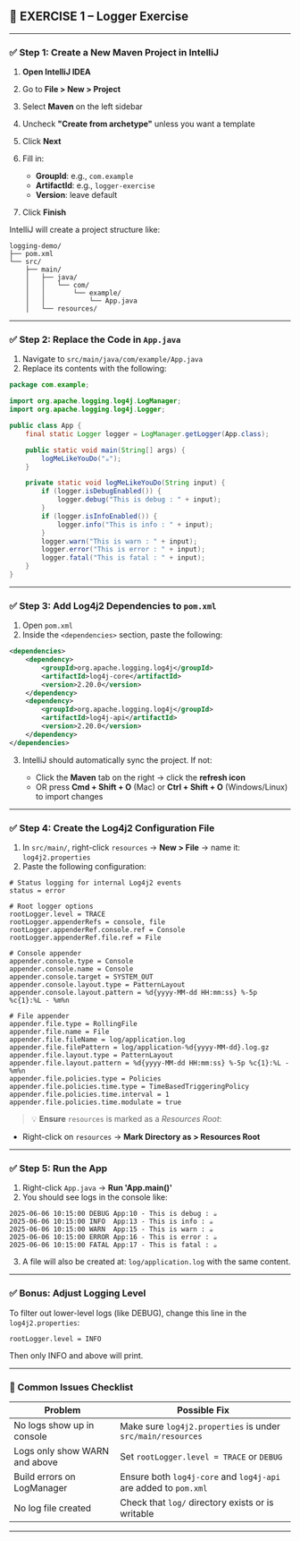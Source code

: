 ## 🧪 EXERCISE 1 – Logger Exercise

---

### ✅ Step 1: Create a New Maven Project in IntelliJ

1. **Open IntelliJ IDEA**
2. Go to **File > New > Project**
3. Select **Maven** on the left sidebar
4. Uncheck **"Create from archetype"** unless you want a template
5. Click **Next**
6. Fill in:

   - **GroupId**: e.g., `com.example`
   - **ArtifactId**: e.g., `logger-exercise`
   - **Version**: leave default

7. Click **Finish**

IntelliJ will create a project structure like:

```
logging-demo/
├── pom.xml
└── src/
    ├── main/
    │   ├── java/
    │   │   └── com/
    │   │       └── example/
    │   │           └── App.java
    │   └── resources/
```

---

### ✅ Step 2: Replace the Code in `App.java`

1. Navigate to `src/main/java/com/example/App.java`
2. Replace its contents with the following:

```java
package com.example;

import org.apache.logging.log4j.LogManager;
import org.apache.logging.log4j.Logger;

public class App {
    final static Logger logger = LogManager.getLogger(App.class);

    public static void main(String[] args) {
        logMeLikeYouDo("☕");
    }

    private static void logMeLikeYouDo(String input) {
        if (logger.isDebugEnabled()) {
            logger.debug("This is debug : " + input);
        }
        if (logger.isInfoEnabled()) {
            logger.info("This is info : " + input);
        }
        logger.warn("This is warn : " + input);
        logger.error("This is error : " + input);
        logger.fatal("This is fatal : " + input);
    }
}
```

---

### ✅ Step 3: Add Log4j2 Dependencies to `pom.xml`

1. Open `pom.xml`
2. Inside the `<dependencies>` section, paste the following:

```xml
<dependencies>
    <dependency>
        <groupId>org.apache.logging.log4j</groupId>
        <artifactId>log4j-core</artifactId>
        <version>2.20.0</version>
    </dependency>
    <dependency>
        <groupId>org.apache.logging.log4j</groupId>
        <artifactId>log4j-api</artifactId>
        <version>2.20.0</version>
    </dependency>
</dependencies>
```

3. IntelliJ should automatically sync the project. If not:

   - Click the **Maven** tab on the right → click the **refresh icon**
   - OR press **Cmd + Shift + O** (Mac) or **Ctrl + Shift + O** (Windows/Linux) to import changes

---

### ✅ Step 4: Create the Log4j2 Configuration File

1. In `src/main/`, right-click `resources` → **New > File** → name it: `log4j2.properties`
2. Paste the following configuration:

```properties
# Status logging for internal Log4j2 events
status = error

# Root logger options
rootLogger.level = TRACE
rootLogger.appenderRefs = console, file
rootLogger.appenderRef.console.ref = Console
rootLogger.appenderRef.file.ref = File

# Console appender
appender.console.type = Console
appender.console.name = Console
appender.console.target = SYSTEM_OUT
appender.console.layout.type = PatternLayout
appender.console.layout.pattern = %d{yyyy-MM-dd HH:mm:ss} %-5p %c{1}:%L - %m%n

# File appender
appender.file.type = RollingFile
appender.file.name = File
appender.file.fileName = log/application.log
appender.file.filePattern = log/application-%d{yyyy-MM-dd}.log.gz
appender.file.layout.type = PatternLayout
appender.file.layout.pattern = %d{yyyy-MM-dd HH:mm:ss} %-5p %c{1}:%L - %m%n
appender.file.policies.type = Policies
appender.file.policies.time.type = TimeBasedTriggeringPolicy
appender.file.policies.time.interval = 1
appender.file.policies.time.modulate = true
```

> 💡 **Ensure** `resources` is marked as a _Resources Root_:

- Right-click on `resources` → **Mark Directory as > Resources Root**

---

### ✅ Step 5: Run the App

1. Right-click `App.java` → **Run 'App.main()'**
2. You should see logs in the console like:

```
2025-06-06 10:15:00 DEBUG App:10 - This is debug : ☕
2025-06-06 10:15:00 INFO  App:13 - This is info : ☕
2025-06-06 10:15:00 WARN  App:15 - This is warn : ☕
2025-06-06 10:15:00 ERROR App:16 - This is error : ☕
2025-06-06 10:15:00 FATAL App:17 - This is fatal : ☕
```

3. A file will also be created at: `log/application.log` with the same content.

---

### ✅ Bonus: Adjust Logging Level

To filter out lower-level logs (like DEBUG), change this line in the `log4j2.properties`:

```properties
rootLogger.level = INFO
```

Then only INFO and above will print.

---

### 🚨 Common Issues Checklist

| Problem                       | Possible Fix                                                    |
| ----------------------------- | --------------------------------------------------------------- |
| No logs show up in console    | Make sure `log4j2.properties` is under `src/main/resources`     |
| Logs only show WARN and above | Set `rootLogger.level = TRACE` or `DEBUG`                       |
| Build errors on LogManager    | Ensure both `log4j-core` and `log4j-api` are added to `pom.xml` |
| No log file created           | Check that `log/` directory exists or is writable               |

---
